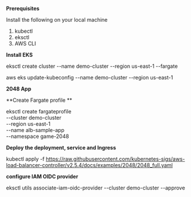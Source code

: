 **Prerequisites**

Install the following on your local machine
  1. kubectl
  2. eksctl
  3. AWS CLI

**Install EKS**

eksctl create cluster --name demo-cluster --region us-east-1 --fargate

aws eks update-kubeconfig --name demo-cluster --region us-east-1

**2048 App**

**Create Fargate profile **

eksctl create fargateprofile \
    --cluster demo-cluster \
    --region us-east-1 \
    --name alb-sample-app \
    --namespace game-2048

**Deploy the deployment, service and Ingress**

kubectl apply -f https://raw.githubusercontent.com/kubernetes-sigs/aws-load-balancer-controller/v2.5.4/docs/examples/2048/2048_full.yaml

**configure IAM OIDC provider**

eksctl utils associate-iam-oidc-provider --cluster demo-cluster --approve
